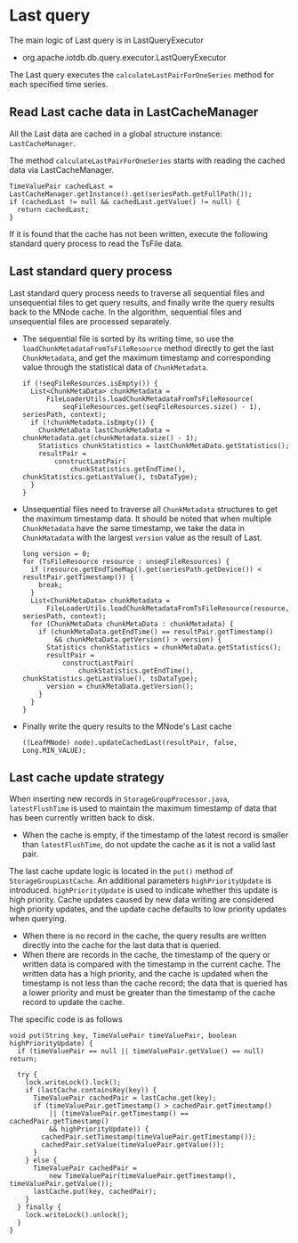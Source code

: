 <!--

    Licensed to the Apache Software Foundation (ASF) under one
    or more contributor license agreements.  See the NOTICE file
    distributed with this work for additional information
    regarding copyright ownership.  The ASF licenses this file
    to you under the Apache License, Version 2.0 (the
    "License"); you may not use this file except in compliance
    with the License.  You may obtain a copy of the License at
    
        http://www.apache.org/licenses/LICENSE-2.0
    
    Unless required by applicable law or agreed to in writing,
    software distributed under the License is distributed on an
    "AS IS" BASIS, WITHOUT WARRANTIES OR CONDITIONS OF ANY
    KIND, either express or implied.  See the License for the
    specific language governing permissions and limitations
    under the License.

-->

# Last query

The main logic of Last query is in LastQueryExecutor

* org.apache.iotdb.db.query.executor.LastQueryExecutor

The Last query executes the `calculateLastPairForOneSeries` method for each specified time series.

## Read Last cache data in LastCacheManager

All the Last data are cached in a global structure instance: `LastCacheManager`.

The method `calculateLastPairForOneSeries` starts with reading the cached data via LastCacheManager.

```
TimeValuePair cachedLast = LastCacheManager.getInstance().get(seriesPath.getFullPath());
if (cachedLast != null && cachedLast.getValue() != null) {
  return cachedLast;
}
```
If it is found that the cache has not been written, execute the following standard query process to read the TsFile data.

## Last standard query process

Last standard query process needs to traverse all sequential files and unsequential files to get query results, and finally write the query results back to the MNode cache.  In the algorithm, sequential files and  unsequential  files are processed separately.
- The sequential file is sorted by its writing time, so use the `loadChunkMetadataFromTsFileResource` method directly to get the last` ChunkMetadata`, and get the maximum timestamp and corresponding value through the statistical data of `ChunkMetadata`.
    ```
    if (!seqFileResources.isEmpty()) {
      List<ChunkMetaData> chunkMetadata =
          FileLoaderUtils.loadChunkMetadataFromTsFileResource(
              seqFileResources.get(seqFileResources.size() - 1), seriesPath, context);
      if (!chunkMetadata.isEmpty()) {
        ChunkMetaData lastChunkMetaData = chunkMetadata.get(chunkMetadata.size() - 1);
        Statistics chunkStatistics = lastChunkMetaData.getStatistics();
        resultPair =
            constructLastPair(
                chunkStatistics.getEndTime(), chunkStatistics.getLastValue(), tsDataType);
      }
    }
    ```
- Unsequential files need to traverse all `ChunkMetadata` structures to get the maximum timestamp data.  It should be noted that when multiple `ChunkMetadata` have the same timestamp, we take the data in` ChunkMatadata` with the largest `version` value as the result of Last.

    ```
    long version = 0;
    for (TsFileResource resource : unseqFileResources) {
      if (resource.getEndTimeMap().get(seriesPath.getDevice()) < resultPair.getTimestamp()) {
        break;
      }
      List<ChunkMetaData> chunkMetadata =
          FileLoaderUtils.loadChunkMetadataFromTsFileResource(resource, seriesPath, context);
      for (ChunkMetaData chunkMetaData : chunkMetadata) {
        if (chunkMetaData.getEndTime() == resultPair.getTimestamp()
            && chunkMetaData.getVersion() > version) {
          Statistics chunkStatistics = chunkMetaData.getStatistics();
          resultPair =
              constructLastPair(
                  chunkStatistics.getEndTime(), chunkStatistics.getLastValue(), tsDataType);
          version = chunkMetaData.getVersion();
        }
      }
    }
    ```
 - Finally write the query results to the MNode's Last cache
    ```
    ((LeafMNode) node).updateCachedLast(resultPair, false, Long.MIN_VALUE);
    ```

## Last cache update strategy

 When inserting new records in `StorageGroupProcessor.java`, `latestFlushTime` is used to maintain the maximum timestamp of data that has been currently written back to disk.
 
 - When the cache is empty, if the timestamp of the latest record is smaller than `latestFlushTime`, do not update the cache as it is not a valid last pair.

The last cache update logic is located in the `put()` method of `StorageGroupLastCache`. An additional parameters `highPriorityUpdate` is introduced.  `highPriorityUpdate` is used to indicate whether this update is high priority. Cache updates caused by new data writing are considered high priority updates, and the update cache defaults to low priority updates when querying. 

 - When there is no record in the cache, the query results are written directly into the cache for the last data that is queried.
 - When there are records in the cache, the timestamp of the query or written data is compared with the timestamp in the current cache.  The written data has a high priority, and the cache is updated when the timestamp is not less than the cache record; the data that is queried has a lower priority and must be greater than the timestamp of the cache record to update the cache.

The specific code is as follows
```
void put(String key, TimeValuePair timeValuePair, boolean highPriorityUpdate) {
  if (timeValuePair == null || timeValuePair.getValue() == null) return;

  try {
    lock.writeLock().lock();
    if (lastCache.containsKey(key)) {
      TimeValuePair cachedPair = lastCache.get(key);
      if (timeValuePair.getTimestamp() > cachedPair.getTimestamp()
          || (timeValuePair.getTimestamp() == cachedPair.getTimestamp()
          && highPriorityUpdate)) {
        cachedPair.setTimestamp(timeValuePair.getTimestamp());
        cachedPair.setValue(timeValuePair.getValue());
      }
    } else {
      TimeValuePair cachedPair =
          new TimeValuePair(timeValuePair.getTimestamp(), timeValuePair.getValue());
      lastCache.put(key, cachedPair);
    }
  } finally {
    lock.writeLock().unlock();
  }
}
```